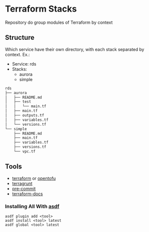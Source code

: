 # Terraform Stacks

Repository do group modules of Terraform by context

## Structure

Which service have their own directory, with each stack separated by context.
Ex.: 
- Service: rds
- Stacks:
  - aurora
  - simple

```bash
rds
├── aurora
│   ├── README.md
│   ├── test
│   │   └── main.tf
│   ├── main.tf
│   ├── outputs.tf
│   ├── variables.tf
│   └── versions.tf
└── simple
    ├── README.md
    ├── main.tf
    ├── variables.tf
    ├── versions.tf
    └── vpc.tf
```

## Tools

- [terraform](https://developer.hashicorp.com/terraform/install) or [opentofu](https://opentofu.org/docs/intro/install)
- [terragrunt](https://terragrunt.gruntwork.io/docs/getting-started/install)
- [pre-commit](https://pre-commit.com/#install)
- [terraform-docs](https://terraform-docs.io/user-guide/installation)

### Installing All With [asdf](https://asdf-vm.com)

```
asdf plugin add <tool>
asdf install <tool> latest
asdf global <tool> latest
```
